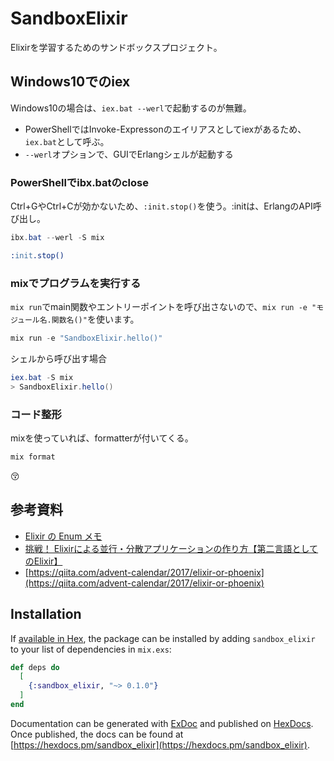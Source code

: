 # SandboxElixir

Elixirを学習するためのサンドボックスプロジェクト。

## Windows10でのiex

Windows10の場合は、`iex.bat --werl`で起動するのが無難。

- PowerShellではInvoke-Expressonのエイリアスとしてiexがあるため、`iex.bat`として呼ぶ。
- `--werl`オプションで、GUIでErlangシェルが起動する

### PowerShellでibx.batのclose

Ctrl+GやCtrl+Cが効かないため、`:init.stop()`を使う。:initは、ErlangのAPI呼び出し。

```powershell
ibx.bat --werl -S mix
```

```erlang
:init.stop()
```

### mixでプログラムを実行する

`mix run`でmain関数やエントリーポイントを呼び出さないので、`mix run -e "モジュール名.関数名()"`を使います。

```powershell
mix run -e "SandboxElixir.hello()"
```

シェルから呼び出す場合

```powershell
iex.bat -S mix
> SandboxElixir.hello()
```

### コード整形

mixを使っていれば、formatterが付いてくる。

```powershell
mix format
```

:kissing_closed_eyes:

## 参考資料

- [Elixir の Enum メモ](https://qiita.com/ohakado/items/9ceee374331feb199544)
- [挑戦！ Elixirによる並行・分散アプリケーションの作り方【第二言語としてのElixir】](https://employment.en-japan.com/engineerhub/entry/2017/06/19/110000)
- [https://qiita.com/advent-calendar/2017/elixir-or-phoenix](https://qiita.com/advent-calendar/2017/elixir-or-phoenix)

## Installation

If [available in Hex](https://hex.pm/docs/publish), the package can be installed
by adding `sandbox_elixir` to your list of dependencies in `mix.exs`:

```elixir
def deps do
  [
    {:sandbox_elixir, "~> 0.1.0"}
  ]
end
```

Documentation can be generated with [ExDoc](https://github.com/elixir-lang/ex_doc)
and published on [HexDocs](https://hexdocs.pm). Once published, the docs can
be found at [https://hexdocs.pm/sandbox_elixir](https://hexdocs.pm/sandbox_elixir).

